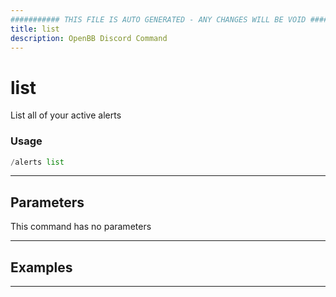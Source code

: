```yaml
---
########### THIS FILE IS AUTO GENERATED - ANY CHANGES WILL BE VOID ###########
title: list
description: OpenBB Discord Command
---
```


# list

List all of your active alerts

### Usage

```python wordwrap
/alerts list
```

---

## Parameters

This command has no parameters



---

## Examples


---

